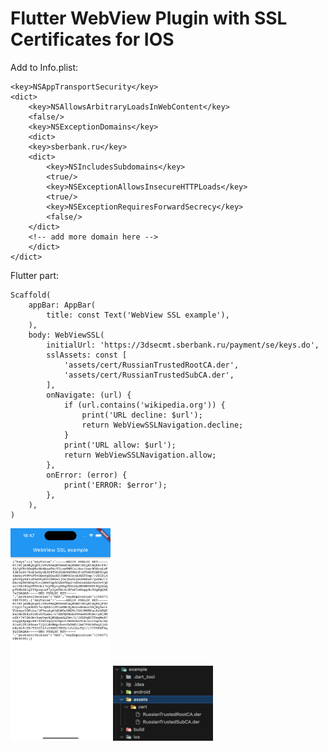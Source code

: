 # Flutter WebView Plugin with SSL Certificates for IOS

Add to Info.plist:

```
<key>NSAppTransportSecurity</key>
<dict>
    <key>NSAllowsArbitraryLoadsInWebContent</key>
    <false/>
    <key>NSExceptionDomains</key>
    <dict>
    <key>sberbank.ru</key>
    <dict>
        <key>NSIncludesSubdomains</key>
        <true/>
        <key>NSExceptionAllowsInsecureHTTPLoads</key>
        <true/>
        <key>NSExceptionRequiresForwardSecrecy</key>
        <false/>
    </dict>
    <!-- add more domain here -->
    </dict>
</dict>
```

Flutter part:

```
Scaffold(
    appBar: AppBar(
        title: const Text('WebView SSL example'),
    ),
    body: WebViewSSL(
        initialUrl: 'https://3dsecmt.sberbank.ru/payment/se/keys.do',
        sslAssets: const [
            'assets/cert/RussianTrustedRootCA.der',
            'assets/cert/RussianTrustedSubCA.der',
        ],
        onNavigate: (url) {
            if (url.contains('wikipedia.org')) {
                print('URL decline: $url');
                return WebViewSSLNavigation.decline;
            }
            print('URL allow: $url');
            return WebViewSSLNavigation.allow;
        },
        onError: (error) {
            print('ERROR: $error');
        },
    ),
)
```


<img src="s1.png" height="340" width="160"/>  <img src="s2.png" height="120" width="160"/> 

